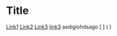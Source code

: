 # Title
[Link1](https://mail.google.com/)
[Link2](https://www.youtube.com/)
[Link3](https://www.google.com/)
[link3](youtube)
asdigiohdsago
[
]
(
)